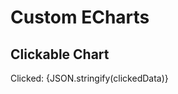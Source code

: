 # Custom ECharts

<script>
const dataAll = [
  [
    [10.0, 8.04],
    [8.0, 6.95],
    [13.0, 7.58],
    [9.0, 8.81],
    [11.0, 8.33],
    [14.0, 9.96],
    [6.0, 7.24],
    [4.0, 4.26],
    [12.0, 10.84],
    [7.0, 4.82],
    [5.0, 5.68]
  ],
  [
    [10.0, 9.14],
    [8.0, 8.14],
    [13.0, 8.74],
    [9.0, 8.77],
    [11.0, 9.26],
    [14.0, 8.1],
    [6.0, 6.13],
    [4.0, 3.1],
    [12.0, 9.13],
    [7.0, 7.26],
    [5.0, 4.74]
  ],
  [
    [10.0, 7.46],
    [8.0, 6.77],
    [13.0, 12.74],
    [9.0, 7.11],
    [11.0, 7.81],
    [14.0, 8.84],
    [6.0, 6.08],
    [4.0, 5.39],
    [12.0, 8.15],
    [7.0, 6.42],
    [5.0, 5.73]
  ],
  [
    [8.0, 6.58],
    [8.0, 5.76],
    [8.0, 7.71],
    [8.0, 8.84],
    [8.0, 8.47],
    [8.0, 7.04],
    [8.0, 5.25],
    [19.0, 12.5],
    [8.0, 5.56],
    [8.0, 7.91],
    [8.0, 6.89]
  ]
];
const markLineOpt = {
  animation: false,
  label: {
    formatter: 'y = 0.5 * x + 3',
    align: 'right'
  },
  lineStyle: {
    type: 'solid'
  },
  tooltip: {
    formatter: 'y = 0.5 * x + 3'
  },
  data: [
    [
      {
        coord: [0, 3],
        symbol: 'none'
      },
      {
        coord: [20, 13],
        symbol: 'none'
      }
    ]
  ]
};
let options = {
  title: {
    text: "Anscombe's quartet",
    left: 'center',
    top: 0
  },
  grid: [
    { left: '7%', top: '7%', width: '38%', height: '38%' },
    { right: '7%', top: '7%', width: '38%', height: '38%' },
    { left: '7%', bottom: '7%', width: '38%', height: '38%' },
    { right: '7%', bottom: '7%', width: '38%', height: '38%' }
  ],
  tooltip: {
    formatter: 'Group {a}: ({c})'
  },
  xAxis: [
    { gridIndex: 0, min: 0, max: 20 },
    { gridIndex: 1, min: 0, max: 20 },
    { gridIndex: 2, min: 0, max: 20 },
    { gridIndex: 3, min: 0, max: 20 }
  ],
  yAxis: [
    { gridIndex: 0, min: 0, max: 15 },
    { gridIndex: 1, min: 0, max: 15 },
    { gridIndex: 2, min: 0, max: 15 },
    { gridIndex: 3, min: 0, max: 15 }
  ],
  toolbox: {
      show: true,
      feature: {
          saveAsImage: {
              show: true
          }
      }
  },
  series: [
    {
      name: 'I',
      type: 'scatter',
      xAxisIndex: 0,
      yAxisIndex: 0,
      data: dataAll[0],
      markLine: markLineOpt
    },
    {
      name: 'II',
      type: 'scatter',
      xAxisIndex: 1,
      yAxisIndex: 1,
      data: dataAll[1],
      markLine: markLineOpt
    },
    {
      name: 'III',
      type: 'scatter',
      xAxisIndex: 2,
      yAxisIndex: 2,
      data: dataAll[2],
      markLine: markLineOpt
    },
    {
      name: 'IV',
      type: 'scatter',
      xAxisIndex: 3,
      yAxisIndex: 3,
      data: dataAll[3],
      markLine: markLineOpt
    }
  ]
};

// Clickable Chart
    export let clickedData = undefined;

    function click_handler(ev) {
        const params = ev.detail;
        console.log(params);
        clickedData = params.data;
    }

</script>

<ECharts config={options}/>



## Clickable Chart


<ECharts
    config={options}
    on:click={click_handler}
/>

Clicked: {JSON.stringify(clickedData)}